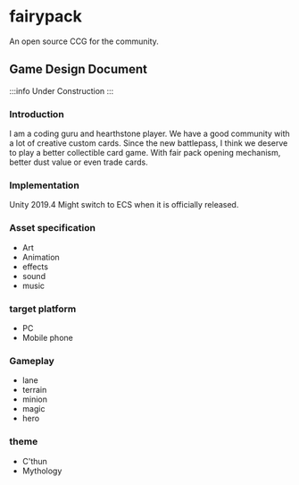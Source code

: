 # fairypack
An open source CCG for the community.

## Game Design Document

:::info
Under Construction
:::

### Introduction
I am a coding guru and hearthstone player. We have a good community with a lot of creative custom cards. Since the new battlepass, I think we deserve to play a better collectible card game. With fair pack opening mechanism, better dust value or even trade cards.

### Implementation
Unity 2019.4
Might switch to ECS when it is officially released.

### Asset specification
- Art
- Animation
- effects
- sound
- music

### target platform
- PC
- Mobile phone

### Gameplay
- lane
- terrain
- minion
- magic
- hero

### theme
- C'thun
- Mythology
